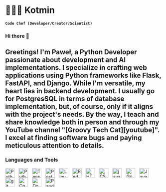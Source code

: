 # 👨🏻‍🍳 Kotmin

**`Code Chef (Developer/Creator/Scientist)`**

### Hi there 👋


Greetings! I'm Paweł, a Python Developer passionate about development and AI implementations. I specialize in crafting web applications using Python frameworks like Flask, FastAPI, and Django. While I'm versatile, my heart lies in backend development. I usually go for PostgresSQL in terms of database implementation, but, of course, only if it aligns with the project's needs. By the way, I teach and share knowledge both in person and through my YouTube channel "[Groovy Tech Cat][youtube]". I excel at finding software bugs and paying meticulous attention to details.
---
### Languages and Tools
<img align="left" alt="Python" width="30px" style="padding-right:10px" src=""/>

<img align="left" alt="Python" width="30px" style="padding-right:10px" src="https://cdn.jsdelivr.net/gh/devicons/devicon/icons/python/python-original.svg"/>
<img align="left" alt="TensorFlow" width="30px" style="padding-right:10px" src="https://cdn.jsdelivr.net/gh/devicons/devicon/icons/tensorflow/tensorflow-original.svg"/>
<img align="left" alt="PostgresSQL" width="30px" style="padding-right:10px" src="https://cdn.jsdelivr.net/gh/devicons/devicon/icons/postgresql/postgresql-original-wordmark.svg"/>
<img align="left" alt="Linux/UNIX" width="30px" style="padding-right:10px" src="https://cdn.jsdelivr.net/gh/devicons/devicon/icons/linux/linux-original.svg"/>
<img align="left" alt="RedHat OS/CentOS" width="30px" style="padding-right:10px" src="https://cdn.jsdelivr.net/gh/devicons/devicon/icons/redhat/redhat-original-wordmark.svg"/>
<img align="left" alt="HTML5" width="30px" style="padding-right:10px" src="https://cdn.jsdelivr.net/gh/devicons/devicon/icons/html5/html5-original.svg"/>
<img align="left" alt="CSS3" width="30px" style="padding-right:10px" src="https://cdn.jsdelivr.net/gh/devicons/devicon/icons/css3/css3-original.svg"/>
<img align="left" alt="javascript" width="30px" style="padding-right:10px" src="https://cdn.jsdelivr.net/gh/devicons/devicon/icons/javascript/javascript-original.svg"/>
<img align="left" alt="Godot" width="30px" style="padding-right:10px" src="https://cdn.jsdelivr.net/gh/devicons/devicon/icons/godot/godot-original-wordmark.svg"/>
<img align="left" alt="Java" width="30px" style="padding-right:10px" src="https://cdn.jsdelivr.net/gh/devicons/devicon/icons/java/java-original-wordmark.svg"/>
<img align="left" alt="git" width="30px" style="padding-right:10px" src="https://cdn.jsdelivr.net/gh/devicons/devicon/icons/git/git-original-wordmark.svg"/>

<img align="left" alt="Cpp / C++" width="30px" style="padding-right:10px" src="https://cdn.jsdelivr.net/gh/devicons/devicon/icons/cplusplus/cplusplus-original.svg"/>
<img align="left" alt="Docker" width="30px" style="padding-right:10px" src="https://cdn.jsdelivr.net/gh/devicons/devicon/icons/docker/docker-original-wordmark.svg"/>
<img align="left" alt="Pandas" width="30px" style="padding-right:10px" src="https://cdn.jsdelivr.net/gh/devicons/devicon/icons/pandas/pandas-original-wordmark.svg"/>




<!--
**Kotmin/Kotmin** is a ✨ _special_ ✨ repository because its `README.md` (this file) appears on your GitHub profile.

Here are some ideas to get you started:

- 🔭 I’m currently working on ...
- 🌱 I’m currently learning ...
- 👯 I’m looking to collaborate on ...
- 🤔 I’m looking for help with ...
- 💬 Ask me about ...
- 📫 How to reach me: ...
- 😄 Pronouns: ...
- ⚡ Fun fact: ...
-->

